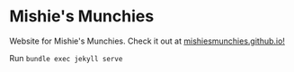 # Mishie's Munchies

Website for Mishie's Munchies. Check it out at [mishiesmunchies.github.io!](https://mishiesmunchies.github.io/)

Run `bundle exec jekyll serve`
